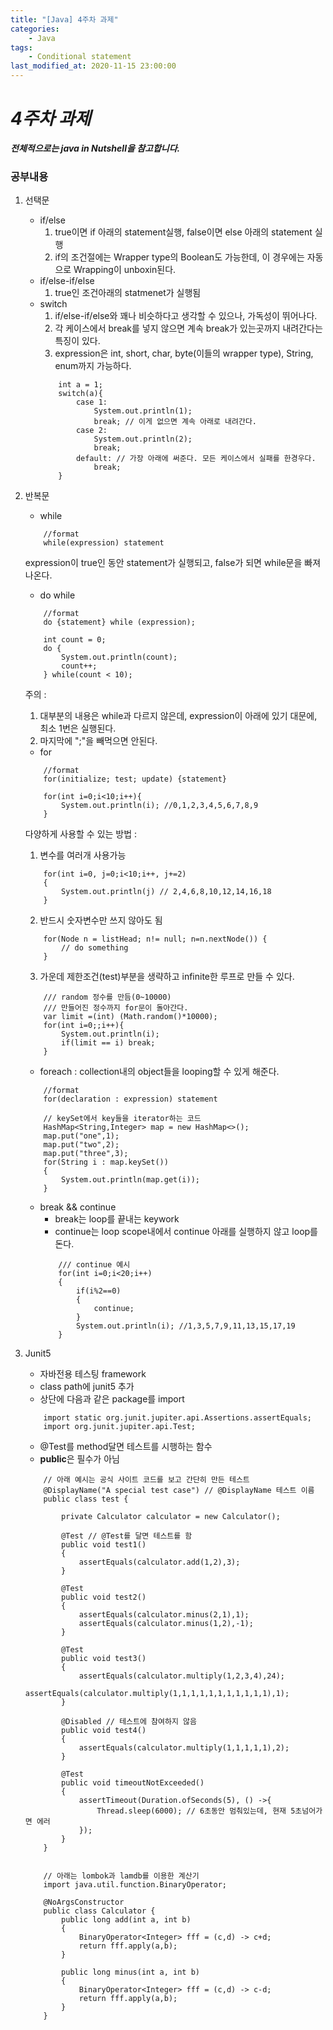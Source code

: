 ```yaml
---
title: "[Java] 4주차 과제"
categories:
    - Java
tags:
    - Conditional statement
last_modified_at: 2020-11-15 23:00:00
---
```

# *4주차 과제*

***전체적으로는 java in Nutshell을 참고합니다.***
### 공부내용  <br>

1. 선택문
    - if/else<br>
        1) true이면 if 아래의 statement실행, false이면 else 아래의 statement 실행<br>
        2) if의 조건절에는 Wrapper type의 Boolean도 가능한데, 이 경우에는 자동으로 Wrapping이 unboxin된다.
    - if/else-if/else<br>
        1) true인 조건아래의 statmenet가 실행됨
    - switch<br>
        1) if/else-if/else와 꽤나 비슷하다고 생각할 수 있으나, 가독성이 뛰어나다.<br>
        2) 각 케이스에서 break를 넣지 않으면 계속 break가 있는곳까지 내려간다는 특징이 있다.<br>
        3) expression은 int, short, char, byte(이들의 wrapper type), String, enum까지 가능하다.
        ```
            int a = 1;
            switch(a){
                case 1:
                    System.out.println(1);
                    break; // 이게 없으면 계속 아래로 내려간다.
                case 2:
                    System.out.println(2);
                    break;
                default: // 가장 아래에 써준다. 모든 케이스에서 실패를 한경우다.
                    break;
            }
        ```

2. 반복문
    - while
    ```
        //format
        while(expression) statement
    ```
    expression이 true인 동안 statement가 실행되고, false가 되면 while문을 빠져나온다.
    - do while
    ```
        //format
        do {statement} while (expression);
    
        int count = 0;
        do {
            System.out.println(count);
            count++;
        } while(count < 10);
    ```
    주의 :
    1) 대부분의 내용은 while과 다르지 않은데, expression이 아래에 있기 대문에, 최소 1번은 실행된다.
    2) 마지막에 ";"을 빼먹으면 안된다.
    - for
    ```
        //format
        for(initialize; test; update) {statement}
        
        for(int i=0;i<10;i++){
            System.out.println(i); //0,1,2,3,4,5,6,7,8,9
        }
    ```
    다양하게 사용할 수 있는 방법 :<br>
    1) 변수를 여러개 사용가능
    ```
        for(int i=0, j=0;i<10;i++, j+=2)
        {
            System.out.println(j) // 2,4,6,8,10,12,14,16,18
        }
    ```
    2) 반드시 숫자변수만 쓰지 않아도 됨
    ```
        for(Node n = listHead; n!= null; n=n.nextNode()) {
            // do something
        }
    ```
    3) 가운데 제한조건(test)부분을 생략하고 infinite한 루프로 만들 수 있다.
    ```
        /// random 정수를 만듬(0~10000) 
        /// 만들어진 정수까지 for문이 돌아간다.
        var limit =(int) (Math.random()*10000);
        for(int i=0;;i++){
            System.out.println(i);
            if(limit == i) break;
        }
    ```
    - foreach : collection내의 object들을 looping할 수 있게 해준다.
    ```
        //format
        for(declaration : expression) statement
    
        // keySet에서 key들을 iterator하는 코드
        HashMap<String,Integer> map = new HashMap<>();
        map.put("one",1);
        map.put("two",2);
        map.put("three",3);
        for(String i : map.keySet())
        {
            System.out.println(map.get(i));
        }
    ```
    - break && continue
        - break는 loop를 끝내는 keywork
        - continue는 loop scope내에서 continue 아래를 실행하지 않고 loop를 돈다.
        ```
            /// continue 예시
            for(int i=0;i<20;i++)
            {
                if(i%2==0)
                {
                    continue;
                }
                System.out.println(i); //1,3,5,7,9,11,13,15,17,19
            }
        ```

3. Junit5
    - 자바전용 테스팅 framework
    - class path에 junit5 추가
    - 상단에 다음과 같은 package를 import
    ```
        import static org.junit.jupiter.api.Assertions.assertEquals;
        import org.junit.jupiter.api.Test;
    ```
    - @Test를 method달면 테스트를 시행하는 함수
    - **public**은 필수가 아님
    ```
        // 아래 예시는 공식 사이트 코드를 보고 간단히 만든 테스트
        @DisplayName("A special test case") // @DisplayName 테스트 이름
        public class test {
    
            private Calculator calculator = new Calculator();
    
            @Test // @Test를 달면 테스트를 함
            public void test1()
            {
                assertEquals(calculator.add(1,2),3);
            }
    
            @Test
            public void test2()
            {
                assertEquals(calculator.minus(2,1),1);
                assertEquals(calculator.minus(1,2),-1);
            }
    
            @Test
            public void test3()
            {
                assertEquals(calculator.multiply(1,2,3,4),24);
                assertEquals(calculator.multiply(1,1,1,1,1,1,1,1,1,1,1),1);
            }
    
            @Disabled // 테스트에 참여하지 않음
            public void test4()
            {
                assertEquals(calculator.multiply(1,1,1,1,1),2);
            }
    
            @Test
            public void timeoutNotExceeded()
            {
                assertTimeout(Duration.ofSeconds(5), () ->{
                    Thread.sleep(6000); // 6초동안 멈춰있는데, 현재 5초넘어가면 에러
                }); 
            } 
        }


        // 아래는 lombok과 lamdb를 이용한 계산기
        import java.util.function.BinaryOperator;
    
        @NoArgsConstructor
        public class Calculator {
            public long add(int a, int b)
            {
                BinaryOperator<Integer> fff = (c,d) -> c+d;
                return fff.apply(a,b);
            }
    
            public long minus(int a, int b)
            {
                BinaryOperator<Integer> fff = (c,d) -> c-d;
                return fff.apply(a,b);
            }
        }
    ```